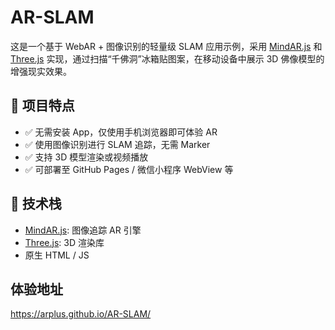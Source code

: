 # AR-SLAM

这是一个基于 WebAR + 图像识别的轻量级 SLAM 应用示例，采用 [MindAR.js](https://github.com/MindAR-js/awesome-mind-ar) 和 [Three.js](https://threejs.org/) 实现，通过扫描“千佛洞”冰箱贴图案，在移动设备中展示 3D 佛像模型的增强现实效果。

## 📸 项目特点

- ✅ 无需安装 App，仅使用手机浏览器即可体验 AR
- ✅ 使用图像识别进行 SLAM 追踪，无需 Marker
- ✅ 支持 3D 模型渲染或视频播放
- ✅ 可部署至 GitHub Pages / 微信小程序 WebView 等

## 🧩 技术栈

- [MindAR.js](https://github.com/MindAR-js/awesome-mind-ar): 图像追踪 AR 引擎
- [Three.js](https://threejs.org/): 3D 渲染库
- 原生 HTML / JS

## 体验地址
https://arplus.github.io/AR-SLAM/
